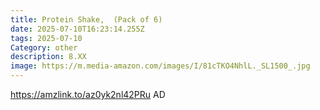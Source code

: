 ```yaml
---
title: Protein Shake,  (Pack of 6)
date: 2025-07-10T16:23:14.255Z
tags: 2025-07-10
Category: other
description: 8.XX
image: https://m.media-amazon.com/images/I/81cTKO4NhlL._SL1500_.jpg
---
```

https://amzlink.to/az0yk2nl42PRu AD